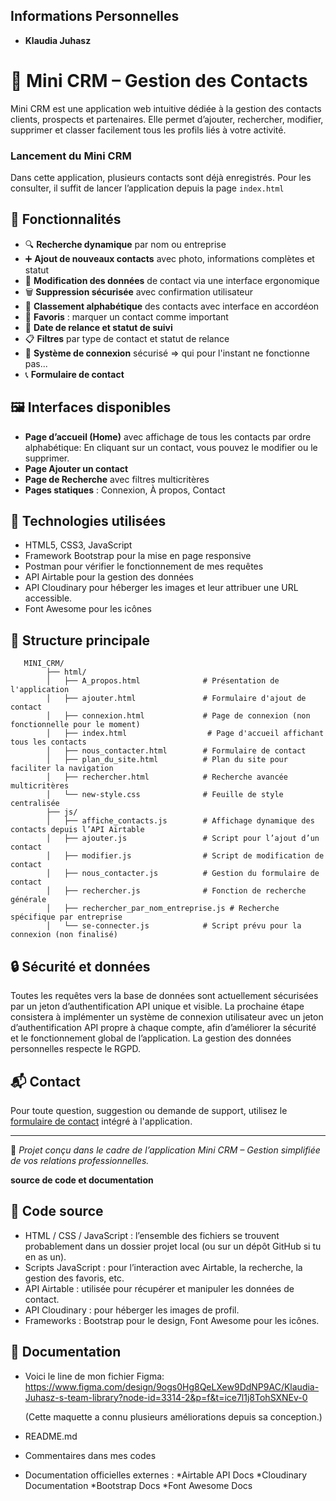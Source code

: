 ## Informations Personnelles
- **Klaudia Juhasz**

# 📇 Mini CRM – Gestion des Contacts

Mini CRM est une application web intuitive dédiée à la gestion des contacts clients, prospects et partenaires. Elle permet d’ajouter, rechercher, modifier, supprimer et classer facilement tous les profils liés à votre activité.

### Lancement du Mini CRM
Dans cette application, plusieurs contacts sont déjà enregistrés. Pour les consulter, il suffit de lancer l’application depuis la page `index.html`

## 🚀 Fonctionnalités

- 🔍 **Recherche dynamique** par nom ou entreprise
- ➕ **Ajout de nouveaux contacts** avec photo, informations complètes et statut
- 📝 **Modification des données** de contact via une interface ergonomique
- 🗑️ **Suppression sécurisée** avec confirmation utilisateur
- 📂 **Classement alphabétique** des contacts avec interface en accordéon
- 🌟 **Favoris** : marquer un contact comme important
- 📅 **Date de relance et statut de suivi**
- 📋 **Filtres** par type de contact et statut de relance
- 👤 **Système de connexion** sécurisé => qui pour l'instant ne fonctionne pas...
- 📞 **Formulaire de contact**


## 🖼️ Interfaces disponibles

- **Page d’accueil (Home)** avec affichage de tous les contacts par ordre alphabétique:
En cliquant sur un contact, vous pouvez le modifier ou le supprimer.
- **Page Ajouter un contact**
- **Page de Recherche** avec filtres multicritères
- **Pages statiques** : Connexion, À propos, Contact

## 🧰 Technologies utilisées

- HTML5, CSS3, JavaScript
- Framework Bootstrap pour la mise en page responsive
- Postman pour vérifier le fonctionnement de mes requêtes 
- API Airtable pour la gestion des données
- API Cloudinary pour héberger les images et leur attribuer une URL accessible.
- Font Awesome pour les icônes

## 📁 Structure principale

```
   MINI_CRM/
		├── html/
		│   ├── A_propos.html              # Présentation de l'application
		│   ├── ajouter.html               # Formulaire d'ajout de contact
		│   ├── connexion.html             # Page de connexion (non fonctionnelle pour le moment)
		│   ├── index.html                  # Page d'accueil affichant tous les contacts
		│   ├── nous_contacter.html        # Formulaire de contact
		│   ├── plan_du_site.html          # Plan du site pour faciliter la navigation
		│   ├── rechercher.html            # Recherche avancée multicritères
		│   └── new-style.css              # Feuille de style centralisée
		├── js/
		│   ├── affiche_contacts.js        # Affichage dynamique des contacts depuis l’API Airtable
		│   ├── ajouter.js                 # Script pour l’ajout d’un contact
		│   ├── modifier.js                # Script de modification de contact
		│   ├── nous_contacter.js          # Gestion du formulaire de contact
		│   ├── rechercher.js              # Fonction de recherche générale
		│   ├── rechercher_par_nom_entreprise.js # Recherche spécifique par entreprise
		│   └── se-connecter.js            # Script prévu pour la connexion (non finalisé)

```


## 🔒 Sécurité et données

Toutes les requêtes vers la base de données sont actuellement sécurisées par un jeton d’authentification API unique et visible. 
La prochaine étape consistera à implémenter un système de connexion utilisateur avec un jeton d’authentification API propre à chaque compte, afin d’améliorer la sécurité et le fonctionnement global de l’application.
La gestion des données personnelles respecte le RGPD.

## 📬 Contact

Pour toute question, suggestion ou demande de support, utilisez le [formulaire de contact](#) intégré à l'application.

---

📌 *Projet conçu dans le cadre de l’application Mini CRM – Gestion simplifiée de vos relations professionnelles.*

**source de code et documentation**

## 🧩 Code source

- HTML / CSS / JavaScript : l’ensemble des fichiers se trouvent probablement dans un dossier projet local (ou sur un dépôt GitHub si tu en as un).
- Scripts JavaScript : pour l’interaction avec Airtable, la recherche, la gestion des favoris, etc.
- API Airtable : utilisée pour récupérer et manipuler les données de contact.
- API Cloudinary : pour héberger les images de profil.
- Frameworks : Bootstrap pour le design, Font Awesome pour les icônes.

## 📘 Documentation

- Voici le line de mon fichier Figma:
    https://www.figma.com/design/9ogs0Hg8QeLXew9DdNP9AC/Klaudia-Juhasz-s-team-library?node-id=3314-2&p=f&t=ice7l1j8TohSXNEv-0 

    (Cette maquette a connu plusieurs améliorations depuis sa conception.)
- README.md
- Commentaires dans mes codes

- Documentation officielles externes :
        *Airtable API Docs
        *Cloudinary Documentation
        *Bootstrap Docs
        *Font Awesome Docs
